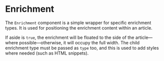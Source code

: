# Enrichment

The `Enrichment` component is a simple wrapper for specific enrichment types. It is used for positioning the enrichment content within an article.

If aside is `true`, the enrichment will be floated to the side of the article—where possible—otherwise, it will occupy the full width. The child enrichment type must be passed as `type` too, and this is used to add styles where needed (such as HTML snippets).
